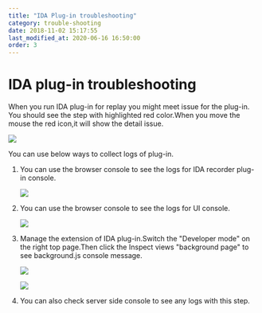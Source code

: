 ```yaml
---
title: "IDA Plug-in troubleshooting"
category: trouble-shooting
date: 2018-11-02 15:17:55
last_modified_at: 2020-06-16 16:50:00
order: 3
---
```


# IDA plug-in troubleshooting
When you run IDA plug-in for replay you might meet issue for the plug-in. You should see the step with highlighted red color.When you move the mouse the red icon,it will show the detail issue.

   ![][references-idarecorder]

You can use below ways to collect logs of plug-in.

1. You can use the browser console to see the logs for IDA recorder plug-in console.

   ![][references-pluginConsole]

2. You can use the browser console to see the logs for  UI console.

   ![][references-browserconsole]

3.  Manage the extension of IDA plug-in.Switch the "Developer mode" on the right top page.Then click the Inspect views "background page" to see background.js console message.

    ![][references-plugin]


    ![][references-backgroundconsole]

4.  You can also check server side console to see any logs with this step.


  [references-wait-element]: ../images/references/references-wait-element.png
  [references-idarecorder]: ../images/references/IDARecorder.png
  [references-browserconsole]: ../images/references/Browserconsole.png
  [references-pluginConsole]: ../images/references/PluginConsole.png
  [references-plugin]: ../images/references/Plugin.png
  [references-backgroundconsole]: ../images/references/IDABackgroud.png
